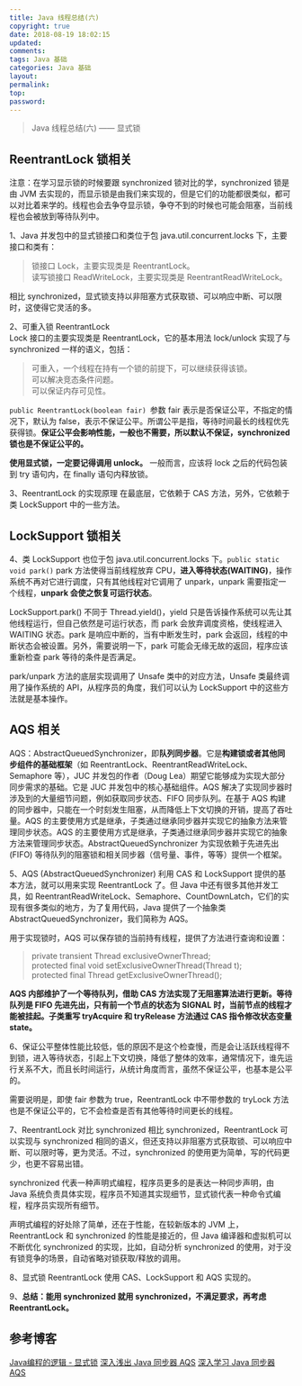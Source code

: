 ```yaml
---
title: Java 线程总结(六)
copyright: true
date: 2018-08-19 18:02:15
updated:
comments:
tags: Java 基础
categories: Java 基础
layout:
permalink:
top:
password:
---
```

<blockquote class="blockquote-center"> Java 线程总结(六) —— 显式锁 </blockquote>

<!-- more -->
## ReentrantLock 锁相关
注意：在学习显示锁的时候要跟 synchronized 锁对比的学，synchronized 锁是由 JVM 去实现的，而显示锁是由我们来实现的，但是它们的功能都很类似，都可以对比着来学的。线程也会去争夺显示锁，争夺不到的时候也可能会阻塞，当前线程也会被放到等待队列中。

1、Java 并发包中的显式锁接口和类位于包 java.util.concurrent.locks 下，主要接口和类有：
> 锁接口 Lock，主要实现类是 ReentrantLock。  
> 读写锁接口 ReadWriteLock，主要实现类是 ReentrantReadWriteLock。

相比 synchronized，显式锁支持以非阻塞方式获取锁、可以响应中断、可以限时，这使得它灵活的多。

2、可重入锁 ReentrantLock  
Lock 接口的主要实现类是 ReentrantLock，它的基本用法 lock/unlock 实现了与 synchronized 一样的语义，包括：
> 可重入，一个线程在持有一个锁的前提下，可以继续获得该锁。  
> 可以解决竞态条件问题。  
> 可以保证内存可见性。  

`public ReentrantLock(boolean fair) `参数 fair 表示是否保证公平，不指定的情况下，默认为 false，表示不保证公平。所谓公平是指，等待时间最长的线程优先获得锁。**保证公平会影响性能，一般也不需要，所以默认不保证，synchronized 锁也是不保证公平的。**

**使用显式锁，一定要记得调用 unlock。** 一般而言，应该将 lock 之后的代码包装到 try 语句内，在 finally 语句内释放锁。

3、ReentrantLock 的实现原理
在最底层，它依赖于 CAS 方法，另外，它依赖于类 LockSupport 中的一些方法。

## LockSupport 锁相关
4、类 LockSupport 也位于包 java.util.concurrent.locks 下。`public static void park()` park 方法使得当前线程放弃 CPU，**进入等待状态(WAITING)**，操作系统不再对它进行调度，只有其他线程对它调用了 unpark，unpark 需要指定一个线程，**unpark 会使之恢复可运行状态**。

LockSupport.park() 不同于 Thread.yield()，yield 只是告诉操作系统可以先让其他线程运行，但自己依然是可运行状态，而 park 会放弃调度资格，使线程进入 WAITING 状态。park 是响应中断的，当有中断发生时，park 会返回，线程的中断状态会被设置。另外，需要说明一下，park 可能会无缘无故的返回，程序应该重新检查 park 等待的条件是否满足。

park/unpark 方法的底层实现调用了 Unsafe 类中的对应方法，Unsafe 类最终调用了操作系统的 API，从程序员的角度，我们可以认为 LockSupport 中的这些方法就是基本操作。

## AQS 相关
AQS：AbstractQueuedSynchronizer，即**队列同步器**。它是**构建锁或者其他同步组件的基础框架**（如 ReentrantLock、ReentrantReadWriteLock、Semaphore 等），JUC 并发包的作者（Doug Lea）期望它能够成为实现大部分同步需求的基础。它是 JUC 并发包中的核心基础组件。AQS 解决了实现同步器时涉及到的大量细节问题，例如获取同步状态、FIFO 同步队列。在基于 AQS 构建的同步器中，只能在一个时刻发生阻塞，从而降低上下文切换的开销，提高了吞吐量。AQS 的主要使用方式是继承，子类通过继承同步器并实现它的抽象方法来管理同步状态。AQS 的主要使用方式是继承，子类通过继承同步器并实现它的抽象方法来管理同步状态。AbstractQueuedSynchronizer 为实现依赖于先进先出 (FIFO) 等待队列的阻塞锁和相关同步器（信号量、事件，等等）提供一个框架。

5、AQS (AbstractQueuedSynchronizer)
利用 CAS 和 LockSupport 提供的基本方法，就可以用来实现 ReentrantLock 了。但 Java 中还有很多其他并发工具，如 ReentrantReadWriteLock、Semaphore、CountDownLatch，它们的实现有很多类似的地方，为了复用代码，Java 提供了一个抽象类 AbstractQueuedSynchronizer，我们简称为 AQS。

用于实现锁时，AQS 可以保存锁的当前持有线程，提供了方法进行查询和设置：
> private transient Thread exclusiveOwnerThread;  
> protected final void setExclusiveOwnerThread(Thread t);  
> protected final Thread getExclusiveOwnerThread();  

**AQS 内部维护了一个等待队列，借助 CAS 方法实现了无阻塞算法进行更新。等待队列是 FIFO 先进先出，只有前一个节点的状态为 SIGNAL 时，当前节点的线程才能被挂起。子类重写 tryAcquire 和 tryRelease 方法通过 CAS 指令修改状态变量 state。**

6、保证公平整体性能比较低，低的原因不是这个检查慢，而是会让活跃线程得不到锁，进入等待状态，引起上下文切换，降低了整体的效率，通常情况下，谁先运行关系不大，而且长时间运行，从统计角度而言，虽然不保证公平，也基本是公平的。

需要说明是，即使 fair 参数为 true，ReentrantLock 中不带参数的 tryLock 方法也是不保证公平的，它不会检查是否有其他等待时间更长的线程。

7、ReentrantLock 对比 synchronized
相比 synchronized，ReentrantLock 可以实现与 synchronized 相同的语义，但还支持以非阻塞方式获取锁、可以响应中断、可以限时等，更为灵活。不过，synchronized 的使用更为简单，写的代码更少，也更不容易出错。

synchronized 代表一种声明式编程，程序员更多的是表达一种同步声明，由 Java 系统负责具体实现，程序员不知道其实现细节，显式锁代表一种命令式编程，程序员实现所有细节。

声明式编程的好处除了简单，还在于性能，在较新版本的 JVM 上，ReentrantLock 和  synchronized 的性能是接近的，但 Java 编译器和虚拟机可以不断优化 synchronized 的实现，比如，自动分析 synchronized 的使用，对于没有锁竞争的场景，自动省略对锁获取/释放的调用。

8、显式锁 ReentrantLock 使用 CAS、LockSupport 和 AQS 实现的。

9、**总结：能用 synchronized 就用 synchronized，不满足要求，再考虑 ReentrantLock。**

## 参考博客
[Java编程的逻辑 - 显式锁](https://www.cnblogs.com/swiftma/p/6517198.html)
[深入浅出 Java 同步器 AQS](https://www.jianshu.com/p/d8eeb31bee5c)
[深入学习 Java 同步器 AQS](https://zhuanlan.zhihu.com/p/27134110)

